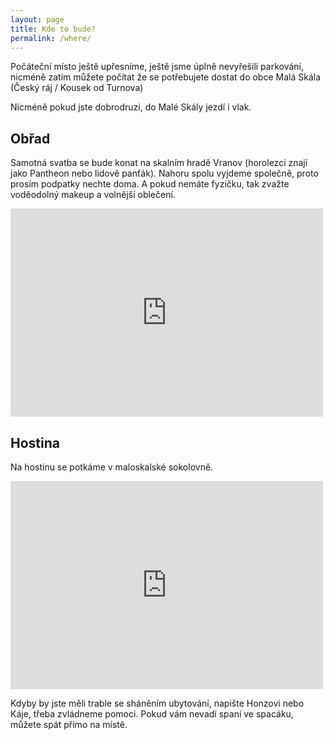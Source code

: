 ```yaml
---
layout: page
title: Kde to bude?
permalink: /where/
---
```


Počáteční místo ještě upřesníme, ještě jsme úplně nevyřešili parkování, nicméně zatím můžete počítat že se potřebujete dostat do obce Malá Skála (Český ráj / Kousek od Turnova)

Nícméně pokud jste dobrodruzi, do Malé Skály jezdí i vlak.

## Obřad

Samotná svatba se bude konat na skalním hradě Vranov (horolezci znají jako Pantheon nebo lidově panťák). Nahoru spolu vyjdeme společně,
proto prosím podpatky nechte doma. A pokud nemáte fyzičku, tak zvažte voděodolný makeup a volnější oblečení.

<iframe style="border:none" src="https://mapy.com/s/goheduluho" width="500" height="333" frameborder="0" align="center"></iframe>

## Hostina

Na hostinu se potkáme v maloskalské sokolovně.

<iframe style="border:none" src="https://mapy.com/s/muluzepage" width="500" height="333" frameborder="0"></iframe>

Kdyby by jste měli trable se sháněním ubytování, napište Honzovi nebo Káje, třeba zvládneme pomoci.
Pokud vám nevadí spaní ve spacáku, můžete spát přímo na místě.
